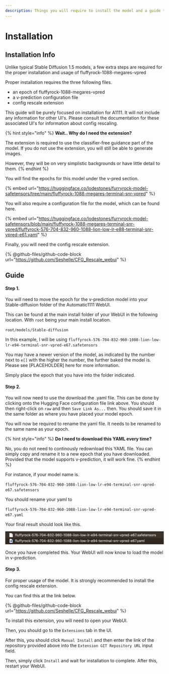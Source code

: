 ```yaml
---
description: Things you will require to install the model and a guide to install the model.
---
```


# Installation

## Installation Info

Unlike typical Stable Diffusion 1.5 models, a few extra steps are required for the proper installation and usage of fluffyrock-1088-megares-vpred

Proper installation requires the three following files.

* an epoch of fluffyrock-1088-megares-vpred
* a v-prediction configuration file
* config rescale extension

This guide will be purely focused on installation for A1111. It will not include any information for other UI's. Please consult the documentation for these associated UI's for information about config rescaling.

{% hint style="info" %}
**Wait.. Why do I need the extension?**

The extension is required to use the classifier-free guidance part of the model. If you do not use the extension, you will still be able to generate images.&#x20;

However, they will be on very simplistic backgrounds or have little detail to them.
{% endhint %}

You will find the epochs for this model under the v-pred section.

{% embed url="https://huggingface.co/lodestones/furryrock-model-safetensors/tree/main/fluffyrock-1088-megares-terminal-snr-vpred" %}

You will also require a configuration file for the model, which can be found here.

{% embed url="https://huggingface.co/lodestones/furryrock-model-safetensors/blob/main/fluffyrock-1088-megares-terminal-snr-vpred/fluffyrock-576-704-832-960-1088-lion-low-lr-e88-terminal-snr-vpred-e61.yaml" %}

Finally, you will need the config rescale extension.

{% @github-files/github-code-block url="https://github.com/Seshelle/CFG_Rescale_webui" %}

## Guide

#### Step 1.

You will need to move the epoch for the v-prediction model into your Stable-diffusion folder of the Automatic1111 WebUI.

This can be found at the main install folder of your WebUI in the following location. With `root` being your main install location.

`root/models/Stable-diffusion`

In this example, I will be using `fluffyrock-576-704-832-960-1088-lion-low-lr-e94-terminal-snr-vpred-e67.safetensors`

You may have a newer version of the model, as indicated by the number next to `e[]` with the higher the number, the further baked the model is. Please see \[PLACEHOLDER] here for more information.

Simply place the epoch that you have into the folder indicated.

#### Step 2.

You will now need to use the download the .yaml file. This can be done by clicking onto the Hugging Face configuration file link above. You should then right-click on `raw` and then `Save Link As...` then. You should save it in the same folder as where you have placed your model epoch.

You will now be required to rename the yaml file. It needs to be renamed to the same name as your epoch.

{% hint style="info" %}
**Do I need to download this YAML every time?**

No, you do not need to continously redownload this YAML file. You can simply copy and rename it to a new epoch that you have downloaded. Provided that the model supports v-prediction, it will work fine.
{% endhint %}

For instance, if your model name is.

`fluffyrock-576-704-832-960-1088-lion-low-lr-e94-terminal-snr-vpred-e67.safetensors`

You should rename your yaml to

`fluffyrock-576-704-832-960-1088-lion-low-lr-e94-terminal-snr-vpred-e67.yaml`

Your final result should look like this.

![](<../../.gitbook/assets/CleanShot 2023-07-24 at 01.04.29@2x.png>)

Once you have completed this. Your WebUI will now know to load the model in v-prediction.

#### Step 3.

For proper usage of the model. It is strongly recommended to install the config rescale extension.

You can find this at the link below.

{% @github-files/github-code-block url="https://github.com/Seshelle/CFG_Rescale_webui" %}

To install this extension, you will need to open your WebUI.

Then, you should go to the `Extensions` tab in the UI.

After this, you should click `Manual Install` and then enter the link of the repository provided above into the `Extension GIT Repository URL` input field.

Then, simply click `Install` and wait for installation to complete. After this, restart your WebUI.
